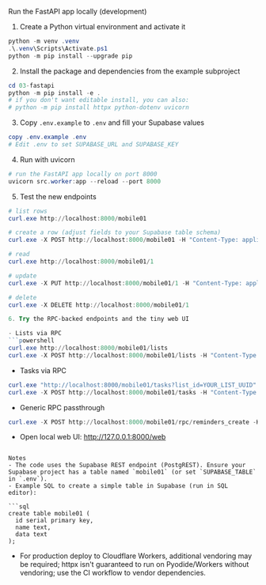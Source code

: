 Run the FastAPI app locally (development)

1. Create a Python virtual environment and activate it

```powershell
python -m venv .venv
.\.venv\Scripts\Activate.ps1
python -m pip install --upgrade pip
```

2. Install the package and dependencies from the example subproject

```powershell
cd 03-fastapi
python -m pip install -e .
# if you don't want editable install, you can also:
# python -m pip install httpx python-dotenv uvicorn
```

3. Copy `.env.example` to `.env` and fill your Supabase values

```powershell
copy .env.example .env
# Edit .env to set SUPABASE_URL and SUPABASE_KEY
```

4. Run with uvicorn

```powershell
# run the FastAPI app locally on port 8000
uvicorn src.worker:app --reload --port 8000
```

5. Test the new endpoints

```powershell
# list rows
curl.exe http://localhost:8000/mobile01

# create a row (adjust fields to your Supabase table schema)
curl.exe -X POST http://localhost:8000/mobile01 -H "Content-Type: application/json" -d '{"name":"test","data":"hello"}'

# read
curl.exe http://localhost:8000/mobile01/1

# update
curl.exe -X PUT http://localhost:8000/mobile01/1 -H "Content-Type: application/json" -d '{"data":"updated"}'

# delete
curl.exe -X DELETE http://localhost:8000/mobile01/1

6. Try the RPC-backed endpoints and the tiny web UI

- Lists via RPC
```powershell
curl.exe http://localhost:8000/mobile01/lists
curl.exe -X POST http://localhost:8000/mobile01/lists -H "Content-Type: application/json" -d '{"title":"inbox","color":"#ff0000"}'
```

- Tasks via RPC
```powershell
curl.exe "http://localhost:8000/mobile01/tasks?list_id=YOUR_LIST_UUID"
curl.exe -X POST http://localhost:8000/mobile01/tasks -H "Content-Type: application/json" -d '{"title":"new task","list_id":"YOUR_LIST_UUID"}'
```

- Generic RPC passthrough
```powershell
curl.exe -X POST http://localhost:8000/mobile01/rpc/reminders_create -H "Content-Type: application/json" -d '{"p_task_id":"UUID","p_remind_at":"2025-10-31T10:30:00+07:00"}'
```

- Open local web UI: http://127.0.0.1:8000/web
```

Notes
- The code uses the Supabase REST endpoint (PostgREST). Ensure your Supabase project has a table named `mobile01` (or set `SUPABASE_TABLE` in `.env`).
- Example SQL to create a simple table in Supabase (run in SQL editor):

```sql
create table mobile01 (
  id serial primary key,
  name text,
  data text
);
```

- For production deploy to Cloudflare Workers, additional vendoring may be required; httpx isn't guaranteed to run on Pyodide/Workers without vendoring; use the CI workflow to vendor dependencies.
